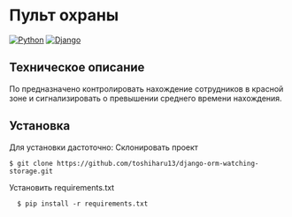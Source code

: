 # Пульт охраны
 
[![Python](https://img.shields.io/badge/-Python-464646?style=flat-square&logo=Python)](https://www.python.org/)
[![Django](https://img.shields.io/badge/-Django-464646?style=flat-square&logo=Django)](https://www.djangoproject.com/)

## Техническое описание
По предназначено контролировать нахождение сотрудников в красной зоне
и сигнализировать о превышении среднего времени нахождения.

##  Установка
Для установки дастоточно:
Cклонировать проект

    $ git clone https://github.com/toshiharu13/django-orm-watching-storage.git

Установить requirements.txt

      $ pip install -r requirements.txt
